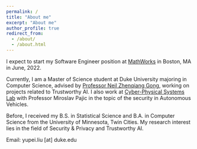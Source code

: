```yaml
---
permalink: /
title: "About me"
excerpt: "About me"
author_profile: true
redirect_from: 
  - /about/
  - /about.html
---
```


I expect to start my Software Engineer position at [MathWorks](https://www.mathworks.com/) in Boston, MA in June, 2022. 

Currently, I am a Master of Science student at Duke University majoring in Computer Science, advised by [Professor Neil Zhenqiang Gong](https://people.duke.edu/~zg70/), working on projects related to Trustworthy AI. I also work at [Cyber-Physical Systems Lab](https://cpsl.pratt.duke.edu/) with Professor Miroslav Pajic in the topic of the security in Autonomous Vehicles. 

Before, I received my B.S. in Statistical Science and B.A. in Computer Science from the University of Minnesota, Twin Cities. My research interest lies in the field of Security & Privacy and Trustworthy AI. 

Email: yupei.liu [at] duke.edu
